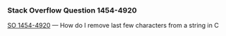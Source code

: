 ### Stack Overflow Question 1454-4920

[SO 1454-4920](https://stackoverflow.com/q/14544920) &mdash;
How do I remove last few characters from a string in C
